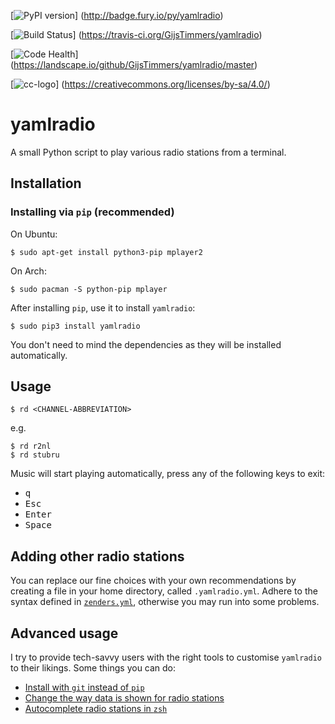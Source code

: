 [![PyPI version](https://badge.fury.io/py/yamlradio.svg)]
(http://badge.fury.io/py/yamlradio)

[![Build Status](https://travis-ci.org/GijsTimmers/yamlradio.svg?branch=master)]
(https://travis-ci.org/GijsTimmers/yamlradio)

[![Code Health](https://landscape.io/github/GijsTimmers/yamlradio/master/landscape.svg?style=flat)]
(https://landscape.io/github/GijsTimmers/yamlradio/master)

[![cc-logo](https://licensebuttons.net/l/by-sa/4.0/88x31.png)]
(https://creativecommons.org/licenses/by-sa/4.0/)


# yamlradio
A small Python script to play various radio stations from a terminal.

## Installation
### Installing via `pip` (recommended)

On Ubuntu:

    $ sudo apt-get install python3-pip mplayer2

On Arch:

    $ sudo pacman -S python-pip mplayer

After installing `pip`, use it to install `yamlradio`:

    $ sudo pip3 install yamlradio

You don't need to mind the dependencies as they will be installed automatically.


## Usage

    $ rd <CHANNEL-ABBREVIATION>

e.g.

    $ rd r2nl
    $ rd stubru

Music will start playing automatically, press any of the following keys to exit:

- <kbd>q</kbd>
- <kbd>Esc</kbd>
- <kbd>Enter</kbd>
- <kbd>Space</kbd>

## Adding other radio stations

You can replace our fine choices with your own recommendations by creating
a file in your home directory, called `.yamlradio.yml`. Adhere to the syntax
defined in [`zenders.yml`](yamlradio/zenders.yml), otherwise you may run into 
some problems.

## Advanced usage

I try to provide tech-savvy users with the right tools to customise `yamlradio`
to their likings. Some things you can do:

- [Install with `git` instead of `pip`](https://github.com/GijsTimmers/yamlradio/wiki/Installing-via-git)
- [Change the way data is shown for radio stations](https://github.com/GijsTimmers/yamlradio/wiki/Adding-custom-communicators)
- [Autocomplete radio stations in `zsh`](https://github.com/GijsTimmers/yamlradio/wiki/Autocompleting-radio-stations-in-zsh)